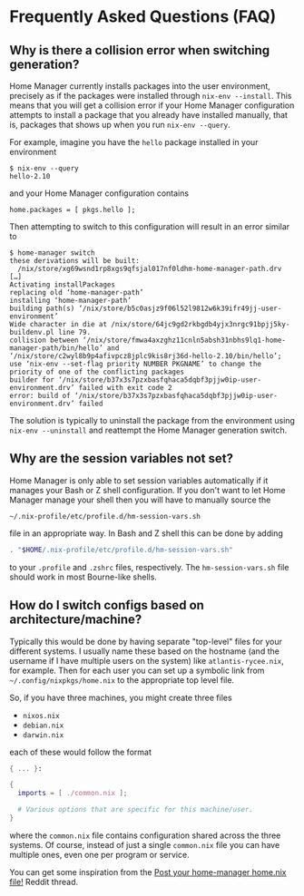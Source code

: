 Frequently Asked Questions (FAQ)
================================

Why is there a collision error when switching generation?
---------------------------------------------------------

Home Manager currently installs packages into the user environment,
precisely as if the packages were installed through
`nix-env --install`. This means that you will get a collision error if
your Home Manager configuration attempts to install a package that you
already have installed manually, that is, packages that shows up when
you run `nix-env --query`.

For example, imagine you have the `hello` package installed in your
environment

```console
$ nix-env --query
hello-2.10
```

and your Home Manager configuration contains

    home.packages = [ pkgs.hello ];

Then attempting to switch to this configuration will result in an
error similar to

```console
$ home-manager switch
these derivations will be built:
  /nix/store/xg69wsnd1rp8xgs9qfsjal017nf0ldhm-home-manager-path.drv
[…]
Activating installPackages
replacing old ‘home-manager-path’
installing ‘home-manager-path’
building path(s) ‘/nix/store/b5c0asjz9f06l52l9812w6k39ifr49jj-user-environment’
Wide character in die at /nix/store/64jc9gd2rkbgdb4yjx3nrgc91bpjj5ky-buildenv.pl line 79.
collision between ‘/nix/store/fmwa4axzghz11cnln5absh31nbhs9lq1-home-manager-path/bin/hello’ and ‘/nix/store/c2wyl8b9p4afivpcz8jplc9kis8rj36d-hello-2.10/bin/hello’; use ‘nix-env --set-flag priority NUMBER PKGNAME’ to change the priority of one of the conflicting packages
builder for ‘/nix/store/b37x3s7pzxbasfqhaca5dqbf3pjjw0ip-user-environment.drv’ failed with exit code 2
error: build of ‘/nix/store/b37x3s7pzxbasfqhaca5dqbf3pjjw0ip-user-environment.drv’ failed
```

The solution is typically to uninstall the package from the
environment using `nix-env --uninstall` and reattempt the Home Manager
generation switch.

Why are the session variables not set?
--------------------------------------

Home Manager is only able to set session variables automatically if it
manages your Bash or Z shell configuration. If you don't want to let
Home Manager manage your shell then you will have to manually source
the

    ~/.nix-profile/etc/profile.d/hm-session-vars.sh

file in an appropriate way. In Bash and Z shell this can be done by
adding

```sh
. "$HOME/.nix-profile/etc/profile.d/hm-session-vars.sh"
```

to your `.profile` and `.zshrc` files, respectively. The
`hm-session-vars.sh` file should work in most Bourne-like shells.

How do I switch configs based on architecture/machine?
------------------------------------------------------

Typically this would be done by having separate "top-level" files for your
different systems. I usually name these based on the hostname (and the username
if I have multiple users on the system) like `atlantis-rycee.nix`, for
example. Then for each user you can set up a symbolic link from
`~/.config/nixpkgs/home.nix` to the appropriate top level file.

So, if you have three machines, you might create three files

- `nixos.nix`
- `debian.nix`
- `darwin.nix`

each of these would follow the format

```nix
{ ... }:

{
  imports = [ ./common.nix ];

  # Various options that are specific for this machine/user.
}
```

where the `common.nix` file contains configuration shared across the three
systems. Of course, instead of just a single `common.nix` file you can have
multiple ones, even one per program or service.

You can get some inspiration from the [Post your home-manager home.nix
file!][1] Reddit thread.

[1]: https://www.reddit.com/r/NixOS/comments/9bb9h9/post_your_homemanager_homenix_file/
